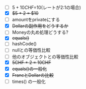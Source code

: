 - [ ] $5 + 10CHF =$10(レートが2:1の場合)
- [x] ~~$5 * 2 = $10~~
- [ ] amountをprivateにする
- [x] ~~Dollarの副作用をどうするか~~
- [ ] Moneyの丸め処理どうする?
- [x] ~~equals()~~
- [ ] hashCode()
- [ ] nullとの等価性比較
- [ ] 他のオブジェクトとの等価性比較
- [x] ~~5CHF * 2 = 10CHF~~
- [x] ~~equals()の一般化~~
- [x] ~~FrancとDollarの比較~~
- [ ] times() の一般化
